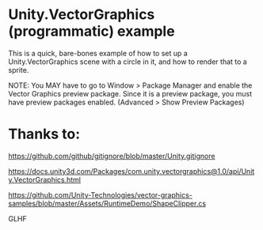 # Unity.VectorGraphics (programmatic) example

This is a quick, bare-bones example of how to set up a Unity.VectorGraphics scene with a circle in it, and how to render that to a sprite.

NOTE: You MAY have to go to Window > Package Manager and enable the Vector Graphics preview package. Since it is a preview package, you must have preview packages enabled. (Advanced > Show Preview Packages)

# Thanks to:

https://github.com/github/gitignore/blob/master/Unity.gitignore

https://docs.unity3d.com/Packages/com.unity.vectorgraphics@1.0/api/Unity.VectorGraphics.html

https://github.com/Unity-Technologies/vector-graphics-samples/blob/master/Assets/RuntimeDemo/ShapeClipper.cs

GLHF
